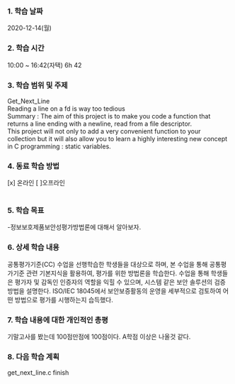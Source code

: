 ### 1. 학습 날짜 
2020-12-14(월)
​
### 2. 학습 시간
10:00 ~ 16:42(자택) 6h 42
​
### 3. 학습 범위 및 주제
Get_Next_Line <br>
Reading a line on a fd is way too tedious <br>
Summary : The aim of this project is to make you code a function that returns a line ending with a newline, read from a file descriptor. <br>
This project will not only to add a very convenient function to your collection but it will also allow you to learn a highly interesting new concept in C programming : static variables.
​
### 4. 동료 학습 방법 
[x] 온라인 [ ]오프라인 <br>
​
### 5. 학습 목표
-정보보호제품보안성평가방법론에 대해서 알아보자.
​
### 6. 상세 학습 내용
공통평가기준(CC) 수업을 선행학습한 학생들을 대상으로 하며, 본 수업을 통해 공통평가기준 관련 기본지식을 활용하여, 평가를 위한 방법론을 학습한다. 수업을 통해 학생들은 평가자 및 감독인 인증자의 역할을 익힐 수 있으며, 시스템 같은 보안 솔루션의 검증 방법을 설명한다. ISO/IEC 18045에서 보안보증활동의 운영을 세부적으로 검토하여 어떤 방법으로 평가를 시행하는지 습득했다.
​
### 7. 학습 내용에 대한 개인적인 총평
기말고사를 봤는데 100점만점에 100점이다. A학점 이상은 나올것 같다.
​
### 8. 다음 학습 계획
get_next_line.c finish